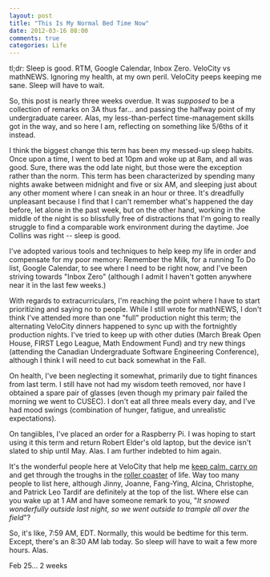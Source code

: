 ```yaml
---
layout: post
title: "This Is My Normal Bed Time Now"
date: 2012-03-16 08:00
comments: true
categories: Life
---
```


tl;dr: Sleep is good. RTM, Google Calendar, Inbox Zero. VeloCity vs mathNEWS.
Ignoring my health, at my own peril. VeloCity peeps keeping me sane. Sleep
will have to wait.

So, this post is nearly three weeks overdue. It was _supposed_ to be a
collection of remarks on 3A thus far... and passing the halfway point of my
undergraduate career. Alas, my less-than-perfect time-management skills got in
the way, and so here I am, reflecting on something like 5/6ths of it instead.

I think the biggest change this term has been my messed-up sleep habits. Once
upon a time, I went to bed at 10pm and woke up at 8am, and all was good. Sure,
there was the odd late night, but those were the exception rather than the 
norm. This term has been characterized by spending many nights awake between
midnight and five or six AM, and sleeping just about any other moment where I
can sneak in an hour or three. It's dreadfully unpleasant because I find that
I can't remember what's happened the day before, let alone in the past week,
but on the other hand, working in the middle of the night is so blissfully
free of distractions that I'm going to really struggle to find a comparable
work environment during the daytime. Joe Collins was right -- sleep is good.

I've adopted various tools and techniques to help keep my life in order and
compensate for my poor memory: Remember the Milk, for a running To Do list,
Google Calendar, to see where I need to be right now, and I've been striving
towards "Inbox Zero" (although I admit I haven't gotten anywhere near it in
the last few weeks.)

With regards to extracurriculars, I'm reaching the point where I have to start
prioritizing and saying no to people. While I still wrote for mathNEWS, I
don't think I've attended more than one "full" production night this term; the
alternating VeloCity dinners happened to sync up with the fortnightly
production nights. I've tried to keep up with other duties (March Break Open
House, FIRST Lego League, Math Endowment Fund) and try new things (attending
the Canadian Undergraduate Software Engineering Conference), although I think
I will need to cut back somewhat in the Fall.

On health, I've been neglecting it somewhat, primarily due to tight finances
from last term. I still have not had my wisdom teeth removed, nor have I
obtained a spare pair of glasses (even though my primary pair failed the
morning we went to CUSEC). I don't eat all three meals every day, and I've had
mood swings (combination of hunger, fatigue, and unrealistic expectations).

On tangiibles, I've placed an order for a Raspberry Pi. I was hoping to start
using it this term and return Robert Elder's old laptop, but the device isn't
slated to ship until May. Alas. I am further indebted to him again.

It's the wonderful people here at VeloCity that help me 
[keep calm, carry on](http://alexisohanian.com/keep-calm-carry-on-what-you-didnt-know-about)
and get through the troughs in the
[roller coaster](http://zakhomuth.com/sad-tired-and-alone-my-ongoing-battle-with-st-39237)
of life. Way too many people to list here, although Jinny, Joanne, Fang-Ying,
Alcina, Christophe, and Patrick Leo Tardif are definitely at the top of the list.
Where else can you wake up at 1 AM and have someone remark to you, 
"_It snowed wonderfully outside last night, so we went outside to trample
all over the field_"?

So, it's like, 7:59 AM, EDT. Normally, this would be bedtime for this term.
Except, there's an 8:30 AM lab today. So sleep will have to wait a few more
hours. Alas.


Feb 25... 2 weeks

